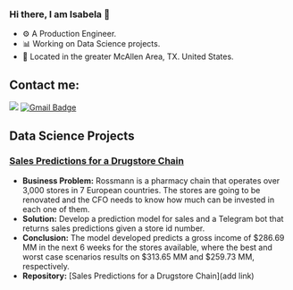 ### Hi there, I am Isabela 👋

- ⚙️ A Production Engineer.
- 📊 Working on Data Science projects.
- 📍 Located in the greater McAllen Area, TX. United States.

## Contact me:
[<img src="https://img.shields.io/badge/linkedin-%230077B5.svg?&style=for-the-badge&logo=linkedin&logoColor=white" />](https://www.linkedin.com/in/irbarbosa/)
[![Gmail Badge](https://img.shields.io/badge/Gmail-D14836?style=for-the-badge&logo=gmail&logoColor=white&link=mailto:isabela.barbosa@gmail.com)](mailto:isabela.barbosa@gmail.com)

## Data Science Projects

### [Sales Predictions for a Drugstore Chain](https://github.com/marianaborgal/P002_Sales_Predictions_Drugstore)
* **Business Problem:** Rossmann is a pharmacy chain that operates over 3,000 stores in 7 European countries. The stores are going to be renovated and the CFO needs to know how much can be invested in each one of them.
* **Solution:** Develop a prediction model for sales and a Telegram bot that returns sales predictions given a store id number.
* **Conclusion:** The model developed predicts a gross income of $286.69 MM in the next 6 weeks for the stores available, where the best and worst case scenarios results on $313.65 MM and $259.73 MM, respectively. 
* **Repository:** [Sales Predictions for a Drugstore Chain](add link)
